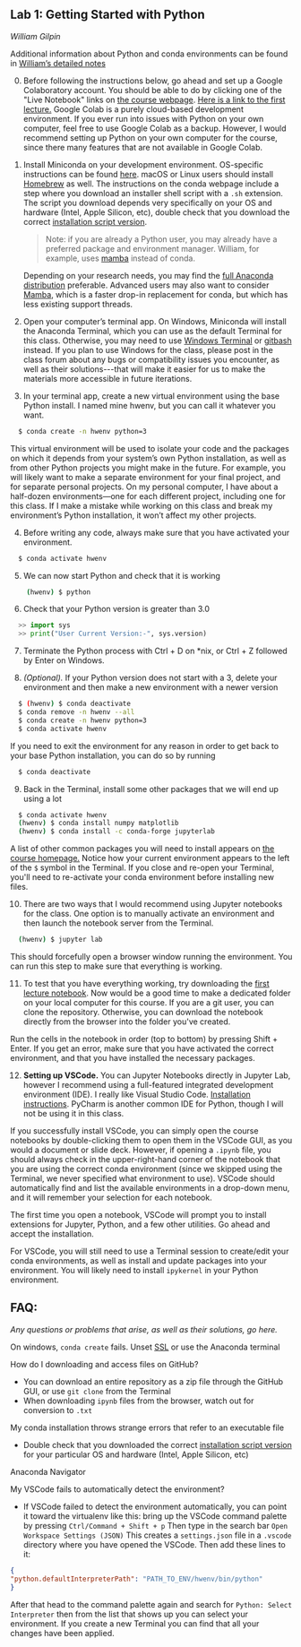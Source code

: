 ## Lab 1: Getting Started with Python
*William Gilpin*

Additional information about Python and conda environments can be found in [William’s detailed notes](http://www.wgilpin.com/howto/howto_conda.html)

0. Before following the instructions below, go ahead and set up a Google Colaboratory account. You should be able to do by clicking one of the "Live Notebook" links on [the course webpage](https://github.com/williamgilpin/cphy). [Here is a link to the first lecture.](https://colab.research.google.com/github/williamgilpin/cphy/blob/main/talks/python_intro.ipynb) Google Colab is a purely cloud-based development environment. If you ever run into issues with Python on your own computer, feel free to use Google Colab as a backup. However, I would recommend setting up Python on your own computer for the course, since there many features that are not available in Google Colab.

1. Install Miniconda on your development environment. OS-specific instructions can be found [here](https://docs.conda.io/projects/conda/en/latest/user-guide/install/index.html). macOS or Linux users should install [Homebrew](https://brew.sh/) as well. The instructions on the conda webpage include a step where you download an installer shell script with a `.sh` extension. The script you download depends very specifically on your OS and hardware (Intel, Apple Silicon, etc), double check that you download the correct [installation script version](https://docs.conda.io/en/latest/miniconda.html).

    > Note: if you are already a Python user, you may already have a preferred package and environment manager. William, for example, uses [mamba](https://mamba.readthedocs.io/en/latest/user_guide/mamba.html) instead of conda.
    
    Depending on your research needs, you may find the [full Anaconda distribution](https://www.anaconda.com/) preferable. Advanced users may also want to consider [Mamba](https://mamba.readthedocs.io/en/latest/user_guide/mamba.html), which is a faster drop-in replacement for conda, but which has less existing support threads.

2. Open your computer’s terminal app. On Windows, Miniconda will install the Anaconda Terminal, which you can use as the default Terminal for this class. Otherwise, you may need to use [Windows Terminal](https://github.com/microsoft/terminal) or [gitbash](https://gitforwindows.org/) instead. If you plan to use Windows for the class, please post in the class forum about any bugs or compatibility issues you encounter, as well as their solutions---that will make it easier for us to make the materials more accessible in future iterations.

3. In your terminal app, create a new virtual environment using the base Python install. I named mine hwenv, but you can call it whatever you want.

  ```bash
    $ conda create -n hwenv python=3
  ```
  This virtual environment will be used to isolate your code and the packages on which it depends from your system’s own Python installation, as well as from other Python projects you might make in the future. For example, you will likely want to make a separate environment for your final project, and for separate personal projects. On my personal computer, I have about a half-dozen environments—one for each different project, including one for this class. If I make a mistake while working on this class and break my environment’s Python installation, it won’t affect my other projects.

4.  Before writing any code, always make sure that you have activated your environment.
  ```bash
    $ conda activate hwenv
  ```

5. We can now start Python and check that it is working
  ```bash
      (hwenv) $ python
  ```

6. Check that your Python version is greater than 3.0
  ```python
    >> import sys
    >> print("User Current Version:-", sys.version)
  ```

7. Terminate the Python process with Ctrl + D on \*nix, or  Ctrl + Z followed by Enter on Windows.

8. *(Optional).* If your Python version does not start with a 3, delete your environment and then make a new environment with a newer version
  ```bash
    $ (hwenv) $ conda deactivate
    $ conda remove -n hwenv --all
    $ conda create -n hwenv python=3
    $ conda activate hwenv
  ```
  If you need to exit the environment for any reason in order to get back to your base Python installation, you can do so by running
  ```bash
    $ conda deactivate
  ```

9. Back in the Terminal, install some other packages that we will end up using a lot 
  
  ```bash
    $ conda activate hwenv
    (hwenv) $ conda install numpy matplotlib 
    (hwenv) $ conda install -c conda-forge jupyterlab
  ```
  A list of other common packages you will need to install appears on [the course homepage.](https://www.wgilpin.com/cphy) Notice how your current environment appears to the left of the `$` symbol in the Terminal. If you close and re-open your Terminal, you'll need to re-activate your conda environment before installing new files.

10. There are two ways that I would recommend using Jupyter notebooks for the class. One option is to manually activate an environment and then launch the notebook server from the Terminal.

  ```bash
    (hwenv) $ jupyter lab
  ```
  This should forcefully open a browser window running the environment. You can run this step to make sure that everything is working.

11. To test that you have everything working, try downloading the [first lecture notebook](https://github.com/williamgilpin/cphy/blob/main/talks/python_intro.ipynb). Now would be a good time to make a dedicated folder on your local computer for this course. If you are a git user, you can clone the repository. Otherwise, you can download the notebook directly from the browser into the folder you've created.

  Run the cells in the notebook in order (top to bottom) by pressing Shift + Enter. If you get an error, make sure that you have activated the correct environment, and that you have installed the necessary packages.

12. **Setting up VSCode.** You can Jupyter Notebooks directly in Jupyter Lab, however I recommend using a full-featured integrated development environment (IDE). I really like Visual Studio Code. [Installation instructions](https://code.visualstudio.com/). PyCharm is another common IDE for Python, though I will not be using it in this class.

  If you successfully install VSCode, you can simply open the course notebooks by double-clicking them to open them in the VSCode GUI, as you would a document or slide deck.  However, if opening a `.ipynb` file, you should always check in the upper-right-hand corner of the notebook that you are using the correct conda environment (since we skipped using the Terminal, we never specified what environment to use). VSCode should automatically find and list the available environments in a drop-down menu, and it will remember your selection for each notebook. 

  The first time you open a notebook, VSCode will prompt you to install extensions for Jupyter, Python, and a few other utilities. Go ahead and accept the installation. 

  For VSCode, you will still need to use a Terminal session to create/edit your conda environments, as well as install and update packages into your environment. You will likely need to install `ipykernel` in your Python environment.


<!-- 12. Now that we know that everything is working, head over to the class repository on GitHub and start working on Lab 1, which uses some parts of the Python ecosystem in order to make really cool embeddings of high-dimensional datasets. -->


## FAQ:

*Any questions or problems that arise, as well as their solutions, go here.*

On windows, `conda create` fails. Unset [SSL](https://stackoverflow.com/questions/50125472/issues-with-installing-python-libraries-on-windows-condahttperror-http-000-co) or use the Anaconda terminal

How do I downloading and access files on GitHub?
+ You can download an entire repository as a zip file through the GitHub GUI, or use `git clone` from the Terminal
+ When downloading `ipynb` files from the browser, watch out for conversion to `.txt`

My conda installation throws strange errors that refer to an executable file
+ Double check that you downloaded the correct [installation script version](https://docs.conda.io/en/latest/miniconda.html) for your particular OS and hardware (Intel, Apple Silicon, etc)

Anaconda Navigator

My VSCode fails to automatically detect the environment?
+ If VSCode failed to detect the environment automatically, you can point it toward the virtualenv like this:
bring up the VSCode command palette by pressing `Ctrl/Command + Shift + p` Then type in the search bar  `Open Workspace Settings (JSON)` This creates a `settings.json` file in a `.vscode` directory where you have opened the VSCode. Then add these lines to it:
```json
{
"python.defaultInterpreterPath": "PATH_TO_ENV/hwenv/bin/python"
}
```
After that head to the command palette again and search for `Python: Select Interpreter` then from the list that shows up you can select your environment. If you create a new Terminal you can find that all your changes have been applied.
